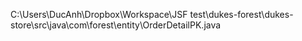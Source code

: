 C:\Users\DucAnh\Dropbox\Workspace\JSF test\dukes-forest\dukes-store\src\java\com\forest\entity\OrderDetailPK.java

